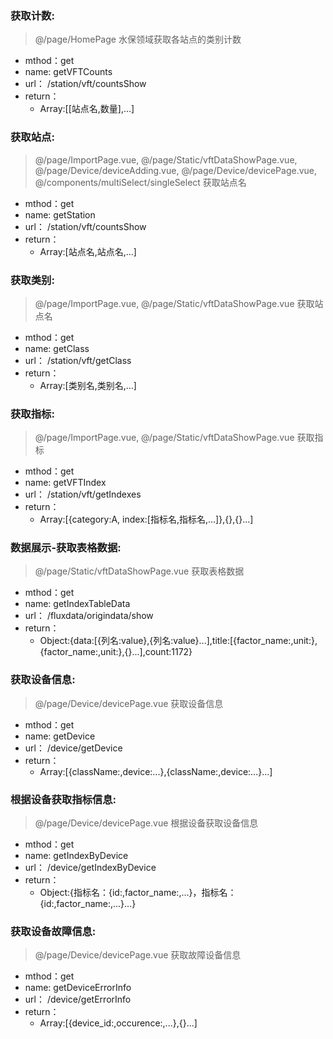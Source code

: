 ### 获取计数:
  > @/page/HomePage
  > 水保领域获取各站点的类别计数
  
  - mthod：get
  - name: getVFTCounts
  - url： /station/vft/countsShow
  - return：
    - Array:[[站点名,数量],...]

### 获取站点:
  > @/page/ImportPage.vue,
  @/page/Static/vftDataShowPage.vue,
  @/page/Device/deviceAdding.vue,
  @/page/Device/devicePage.vue,
  @/components/multiSelect/singleSelect
  > 获取站点名
  
  - mthod：get
  - name: getStation
  - url： /station/vft/countsShow
  - return：
    - Array:[站点名,站点名,...]

### 获取类别:
  >  @/page/ImportPage.vue,
  @/page/Static/vftDataShowPage.vue
  > 获取站点名
  
  - mthod：get
  - name: getClass
  - url： /station/vft/getClass
  - return：
    - Array:[类别名,类别名,...]

### 获取指标:
  >  @/page/ImportPage.vue,
  @/page/Static/vftDataShowPage.vue
  > 获取指标
  
  - mthod：get
  - name: getVFTIndex
  - url： /station/vft/getIndexes
  - return：
    - Array:[{category:A, index:[指标名,指标名,...]},{},{}...]

### 数据展示-获取表格数据:
  >@/page/Static/vftDataShowPage.vue
  > 获取表格数据
  
  - mthod：get
  - name: getIndexTableData
  - url： /fluxdata/origindata/show
  - return：
    - Object:{data:[{列名:value},{列名:value}...],title:[{factor_name:,unit:}, {factor_name:,unit:},{}...],count:1172}

### 获取设备信息:
  >@/page/Device/devicePage.vue
  > 获取设备信息
  
  - mthod：get
  - name: getDevice
  - url： /device/getDevice
  - return：
    - Array:[{className:,device:...},{className:,device:...}...]

### 根据设备获取指标信息:
  >@/page/Device/devicePage.vue
  > 根据设备获取设备信息
  
  - mthod：get
  - name: getIndexByDevice
  - url： /device/getIndexByDevice
  - return：
    - Object:{指标名：{id:,factor_name:,...}，指标名：{id:,factor_name:,...}...}

### 获取设备故障信息:
  >@/page/Device/devicePage.vue
  > 获取故障设备信息
  
  - mthod：get
  - name: getDeviceErrorInfo
  - url： /device/getErrorInfo
  - return：
    - Array:[{device_id:,occurence:,...},{}...]

